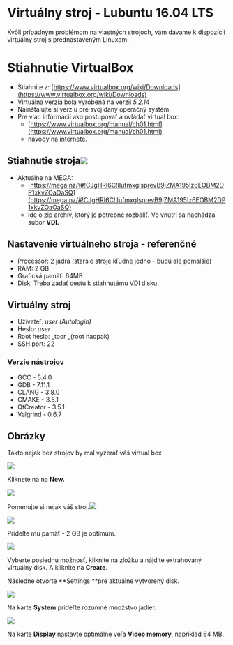# Virtuálny stroj - Lubuntu 16.04 LTS

Kvôli prípadným problémom na vlastných strojoch, vám dávame k dispozícii virtuálny stroj s prednastaveným Linuxom.

# Stiahnutie VirtualBox

* Stiahnite z: [https://www.virtualbox.org/wiki/Downloads](https://www.virtualbox.org/wiki/Downloads)
* Virtuálna verzia bola vyrobená na verzii _5.2.14_
* Nainštalujte si verziu pre svoj daný operačný systém.
* Pre viac informácii ako postupovať a ovládať virtual box:
  * [https://www.virtualbox.org/manual/ch01.html](https://www.virtualbox.org/manual/ch01.html)
  * návody na internete.

## Stiahnutie stroja![](images/virtual_machine/virtual_box_main_window.png)

* Aktuálne na MEGA: 
  * [https://mega.nz/\#!CJgHRI6C!lIufmxgIsprevB9jZMA195Iz6EOBM2DP1xkvZOaOaSQ](https://mega.nz/#!CJgHRI6C!lIufmxgIsprevB9jZMA195Iz6EOBM2DP1xkvZOaOaSQ)
  * ide o zip archív, ktorý je potrebné rozbaliť. Vo vnútri sa nachádza súbor **VDI.**

## Nastavenie virtuálneho stroja - referenčné

* Processor: 2 jadra \(starsie stroje kľudne jedno - budú ale pomalšie\)
* RAM: 2 GB
* Grafická pamäť: 64MB 
* Disk: Treba zadať cestu k stiahnutému VDI disku.

## Virtuálny stroj

* Užívateľ: _user \(Autologin\)_
* Heslo: _user_
* Root heslo: _toor _\(root naopak\)
* SSH port: 22

### Verzie nástrojov

* GCC - 5.4.0
* GDB - 7.11.1
* CLANG  - 3.8.0
* CMAKE - 3.5.1
* QtCreator - 3.5.1
* Valgrind - 0.6.7

## Obrázky

Takto nejak bez strojov by mal vyzerať váš virtual box

![](images/virtual_machine/virtual_box_main_window.png)

Kliknete na na **New.**

![](images/virtual_machine/NameOfTheMachine.png)

Pomenujte si nejak váš stroj.![](images/virtual_machine/MemorySize.png)

![](images/virtual_machine/MemorySize.png)

Pridelte mu pamäť - 2 GB je optimum.

![](images/virtual_machine/SelectVirtualDrive.png)

Vyberte poslednú možnosť, kliknite na zložku a nájdite extrahovaný virtuálny disk. A kliknite na **Create**.

Následne otvorte **Settings **pre aktuálne vytvorený disk.

![](images/virtual_machine/LubuntuSettings.png)

Na karte **System** prideľte rozumné množstvo jadier.

![](images/virtual_machine/SystemProc.png)

Na karte **Display** nastavte optimálne veľa **Video memory**, napríklad 64 MB.







